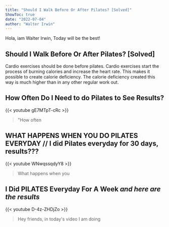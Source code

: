 ```yaml
---
title: "Should I Walk Before Or After Pilates? [Solved]"
ShowToc: true 
date: "2022-07-04"
author: "Walter Irwin" 
---
```


Hola, iam Walter Irwin, Today will be the best!
## Should I Walk Before Or After Pilates? [Solved]
Cardio exercises should be done before pilates. Cardio exercises start the process of burning calories and increase the heart rate. This makes it possible to create calorie deficiency. The calorie deficiency created this way is much higher than in any other regular work out.

## How Often Do I Need to do Pilates to See Results?
{{< youtube gE7MTpT-cRc >}}
>"How often 

## WHAT HAPPENS WHEN YOU DO PILATES EVERYDAY // I did Pilates everyday for 30 days, results???
{{< youtube WNwqssqdyY8 >}}
>What happens when you 

## I Did PILATES Everyday For A Week *and here are the results*
{{< youtube D-4z-ZHDjZo >}}
>Hey friends, in today's video I am doing 

